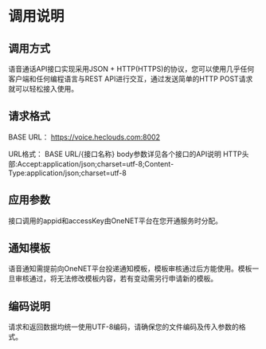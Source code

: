 # 调用说明

## 调用方式

语音通话API接口实现采用JSON + HTTP(HTTPS)的协议，您可以使用几乎任何客户端和任何编程语言与REST API进行交互，通过发送简单的HTTP POST请求就可以轻松接入使用。

## 请求格式

BASE URL：
https://voice.heclouds.com:8002

URL格式：
BASE URL/{接口名称} body参数详见各个接口的API说明 HTTP头部:Accept:application/json;charset=utf-8;Content-Type:application/json;charset=utf-8

## 应用参数

接口调用的appid和accessKey由OneNET平台在您开通服务时分配。

## 通知模板

语音通知需提前向OneNET平台投递通知模板，模板审核通过后方能使用。模板一旦审核通过，将无法修改模板内容，若有变动需另行申请新的模板。

## 编码说明

请求和返回数据均统一使用UTF-8编码，请确保您的文件编码及传入参数的格式。
